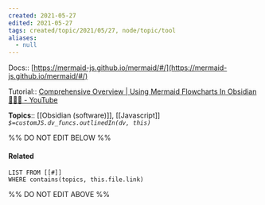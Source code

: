 ```yaml
---
created: 2021-05-27
edited: 2021-05-27
tags: created/topic/2021/05/27, node/topic/tool
aliases:
  - null
---
```


Docs:: [https://mermaid-js.github.io/mermaid/#/](https://mermaid-js.github.io/mermaid/#/)

Tutorial:: [Comprehensive Overview | Using Mermaid Flowcharts In Obsidian 🧜🏻‍♀️️ - YouTube](https://www.youtube.com/watch?v=Tsu02d6Qti0)

**Topics**:: [[Obsidian (software)]], [[Javascript]] 
*`$=customJS.dv_funcs.outlinedIn(dv, this)`*

%% DO NOT EDIT BELOW %%
#### Related 
```dataview
LIST FROM [[#]]
WHERE contains(topics, this.file.link)
```
%% DO NOT EDIT ABOVE %%
